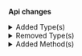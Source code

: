 **Api changes**

<details>
<summary>Added Type(s)</summary>

- added type `RecurringOrderDeletedMessage`
- added type `RecurringOrderDeletedMessagePayload`
- added type `ProductSearchFacetResultStats`
- added type `ProductSearchFacetStatsExpression`
- added type `ProductSearchFacetStatsValue`
</details>


<details>
<summary>Removed Type(s)</summary>

- :warning: removed type `RecurringOrderMessagePayload`
</details>


<details>
<summary>Added Method(s)</summary>

- added method `apiRoot.withProjectKey().recurringOrders().withId().delete()`
- added method `apiRoot.withProjectKey().recurringOrders().withKey().delete()`
</details>

